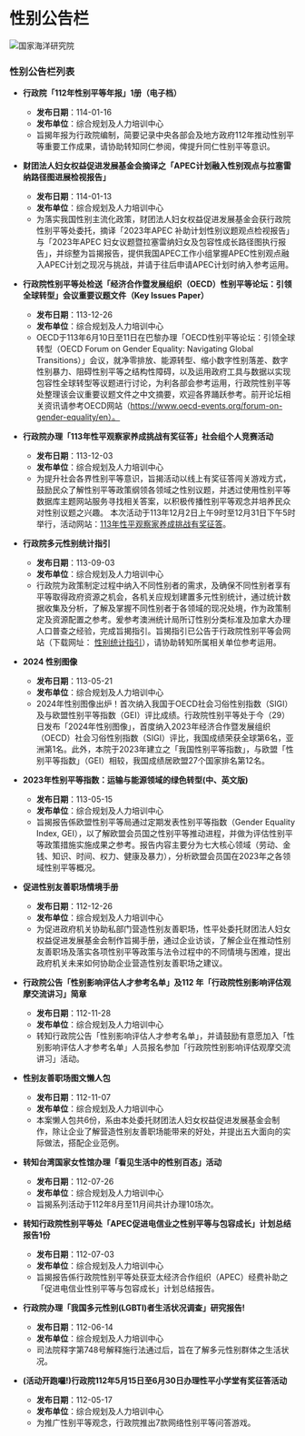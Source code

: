 # 性别公告栏

![国家海洋研究院](images/all/logo.png)

### 性别公告栏列表

- **行政院「112年性别平等年报」1册（电子档）**
  - **发布日期**：114-01-16
  - **发布单位**：综合规划及人力培训中心
  - 旨揭年报为行政院编制，简要记录中央各部会及地方政府112年推动性别平等重要工作成果，请协助转知同仁参阅，俾提升同仁性别平等意识。
  
- **财团法人妇女权益促进发展基金会摘译之「APEC计划融入性别观点与拉塞雷纳路径图进展检视报告」**
  - **发布日期**：114-01-13
  - **发布单位**：综合规划及人力培训中心
  - 为落实我国性别主流化政策，财团法人妇女权益促进发展基金会获行政院性别平等处委托，摘译「2023年APEC 补助计划性别议题观点检视报告」与「2023年APEC 妇女议题暨拉塞雷纳妇女及包容性成长路径图执行报告」，并综整为旨揭报告，提供我国APEC工作小组掌握APEC性别观点融入APEC计划之现况与挑战，并请于往后申请APEC计划时纳入参考运用。

- **行政院性别平等处检送「经济合作暨发展组织（OECD）性别平等论坛：引领全球转型」会议重要议题文件（Key Issues Paper）**
  - **发布日期**：113-12-26
  - **发布单位**：综合规划及人力培训中心
  - OECD于113年6月10日至11日在巴黎办理「OECD性别平等论坛：引领全球转型（OECD Forum on Gender Equality: Navigating Global Transitions）」会议，就净零排放、能源转型、缩小数字性别落差、数字性别暴力、阻碍性别平等之结构性障碍，以及运用政府工具与数据以实现包容性全球转型等议题进行讨论，为利各部会参考运用，行政院性别平等处整理该会议重要议题文件之中文摘要，欢迎各界踊跃参考。前开论坛相关资讯请参考OECD网站（https://www.oecd-events.org/forum-on-gender-equality/en）。

- **行政院办理「113年性平观察家养成挑战有奖征答」社会组个人竞赛活动**
  - **发布日期**：113-12-03
  - **发布单位**：综合规划及人力培训中心
  - 为提升社会各界性别平等意识，旨揭活动以线上有奖征答闯关游戏方式，鼓励民众了解性别平等政策纲领各领域之性别议题，并透过使用性别平等数据库主题网站服务寻找相关答案，以积极传播性别平等观念并培养民众对性别议题之兴趣。 本次活动于113年12月2日上午9时至12月31日下午5时举行，活动网站：[113年性平观察家养成挑战有奖征答](https://forms.gle/F3Vva87mZmpBXpPQA)。

- **行政院多元性别统计指引**
  - **发布日期**：113-09-03
  - **发布单位**：综合规划及人力培训中心
  - 行政院为政策制定过程中纳入不同性别者的需求，及确保不同性别者享有平等取得政府资源之机会，各机关应规划建置多元性别统计，通过统计数据收集及分析，了解及掌握不同性别者于各领域的现况处境，作为政策制定及资源配置之参考。爰参考澳洲统计局所订性别分类标准及加拿大办理人口普查之经验，完成旨揭指引。旨揭指引已公告于行政院性别平等会网站（下载网址： [性别统计指引](https://gec.ey.gov.tw/Page/C654316D7194889D)），请协助转知所属相关单位参考运用。

- **2024 性别图像**
  - **发布日期**：113-05-21
  - **发布单位**：综合规划及人力培训中心
  - 2024年性别图像出炉！首次纳入我国于OECD社会习俗性别指数（SIGI）及与欧盟性别平等指数（GEI）评比成绩。行政院性别平等处于今（29）日发布「2024年性别图像」，首度纳入2023年经济合作暨发展组织（OECD）社会习俗性别指数（SIGI）评比，我国成绩荣获全球第6名，亚洲第1名。此外，本院于2023年建立之「我国性别平等指数」，与欧盟「性别平等指数」（GEI）相较，我国成绩居欧盟27个国家排名第12名。

- **2023年性别平等指数：运输与能源领域的绿色转型(中、英文版)**
  - **发布日期**：113-05-15
  - **发布单位**：综合规划及人力培训中心
  - 旨揭报告係欧盟性别平等局通过定期发表性别平等指数（Gender Equality Index, GEI），以了解欧盟会员国之性别平等推动进程，并做为评估性别平等政策措施实施成果之参考。报告内容主要分为七大核心领域（劳动、金钱、知识、时间、权力、健康及暴力），分析欧盟会员国在2023年之各领域性别平等概况。

- **促进性别友善职场情境手册**
  - **发布日期**：112-12-26
  - **发布单位**：综合规划及人力培训中心
  - 为促进政府机关协助私部门营造性别友善职场，性平处委托财团法人妇女权益促进发展基金会制作旨揭手册，通过企业访谈，了解企业在推动性别友善职场及落实各项性别平等政策与法令过程中的不同情境与困难，提出政府机关未来如何协助企业营造性别友善职场之建议。

- **行政院公告「性别影响评估人才参考名单」及112 年「行政院性别影响评估观摩交流讲习」简章**
  - **发布日期**：112-11-28
  - **发布单位**：综合规划及人力培训中心
  - 转知行政院公告「性别影响评估人才参考名单」，并请鼓励有意愿加入「性别影响评估人才参考名单」人员报名参加「行政院性别影响评估观摩交流讲习」活动。

- **性别友善职场图文懒人包**
  - **发布日期**：112-11-07
  - **发布单位**：综合规划及人力培训中心
  - 本案懒人包共6份，系由本处委托财团法人妇女权益促进发展基金会制作，除让企业了解营造性别友善职场能带来的好处，并提出五大面向的实际做法，搭配企业范例。

- **转知台湾国家女性馆办理「看见生活中的性别百态」活动**
  - **发布日期**：112-07-26
  - **发布单位**：综合规划及人力培训中心
  - 旨揭系列活动于112年8月至11月间共计办理10场次。

- **转知行政院性别平等处「APEC促进电信业之性别平等与包容成长」计划总结报告1份**
  - **发布日期**：112-07-03
  - **发布单位**：综合规划及人力培训中心
  - 旨揭报告係行政院性别平等处获亚太经济合作组织（APEC）经费补助之「促进电信业性别平等与包容成长」计划总结报告。

- **行政院办理「我国多元性别(LGBTI)者生活状况调查」研究报告!**
  - **发布日期**：112-06-14
  - **发布单位**：综合规划及人力培训中心
  - 司法院释字第748号解释施行法通过后，旨在了解多元性别群体之生活状况。

- **(活动开跑囉!)行政院112年5月15日至6月30日办理性平小学堂有奖征答活动**
  - **发布日期**：112-05-17
  - **发布单位**：综合规划及人力培训中心
  - 为推广性别平等观念，行政院推出7款网络性别平等问答游戏。
<!-- tcd_original_link https://www.namr.gov.tw/ch/home.jsp?id=163&parentpath=0,7%20title= -->
